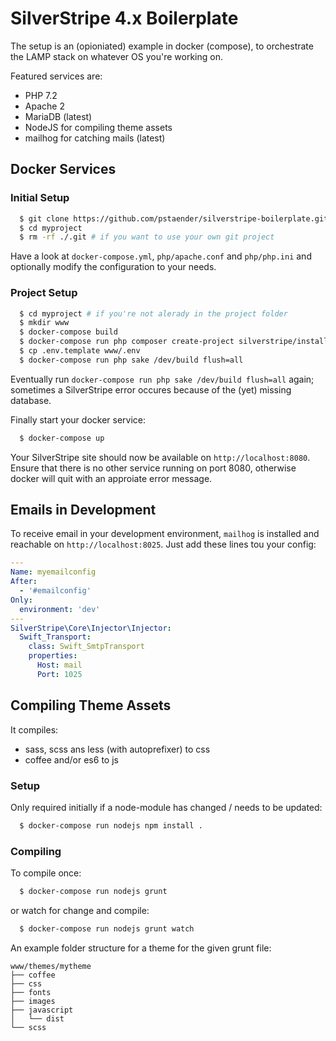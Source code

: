 # SilverStripe 4.x Boilerplate

The setup is an (opioniated) example in docker (compose), to orchestrate the LAMP stack on whatever OS you're working on.

Featured services are:

  * PHP 7.2
  * Apache 2
  * MariaDB (latest)
  * NodeJS for compiling theme assets
  * mailhog for catching mails (latest)

## Docker Services

### Initial Setup

```sh
  $ git clone https://github.com/pstaender/silverstripe-boilerplate.git myproject
  $ cd myproject
  $ rm -rf ./.git # if you want to use your own git project
```

Have a look at `docker-compose.yml`, `php/apache.conf` and `php/php.ini` and optionally modify the configuration to your needs.

### Project Setup

```sh
  $ cd myproject # if you're not alerady in the project folder
  $ mkdir www
  $ docker-compose build
  $ docker-compose run php composer create-project silverstripe/installer . ^4.2
  $ cp .env.template www/.env
  $ docker-compose run php sake /dev/build flush=all
```

Eventually run `docker-compose run php sake /dev/build flush=all` again; sometimes a SilverStripe error occures because of the (yet) missing database. 

Finally start your docker service:

```sh
  $ docker-compose up
```

Your SilverStripe site should now be available on `http://localhost:8080`. Ensure that there is no other service running on port 8080, otherwise docker will quit with an approiate error message.

## Emails in Development

To receive email in your development environment, `mailhog` is installed and reachable on `http://localhost:8025`. Just add these lines tou your config:

```yaml
---
Name: myemailconfig
After:
  - '#emailconfig'
Only:
  environment: 'dev' 
---
SilverStripe\Core\Injector\Injector:
  Swift_Transport:
    class: Swift_SmtpTransport
    properties:
      Host: mail
      Port: 1025
```

## Compiling Theme Assets

It compiles:

  * sass, scss ans less (with autoprefixer) to css
  * coffee and/or es6 to js

### Setup

Only required initially if a node-module has changed / needs to be updated:

```sh
  $ docker-compose run nodejs npm install .
```

### Compiling

To compile once:

```sh
  $ docker-compose run nodejs grunt
```

or watch for change and compile:

```sh
  $ docker-compose run nodejs grunt watch
```

An example folder structure for a theme for the given grunt file:

```
www/themes/mytheme
├── coffee
├── css
├── fonts
├── images
├── javascript
│   └── dist
└── scss
```
